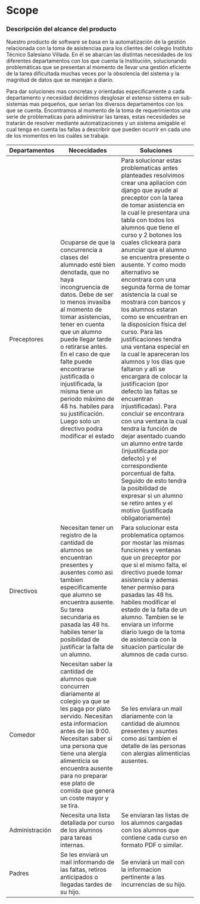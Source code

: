 # Scope

### Descripción del alcance del producto

Nuestro producto de software se basa en la automatización de la gestión relacionada con la toma de asistencias para los clientes del colegio Instituto Técnico Salesiano Villada. En él se abarcan las distintas necesidades de los diferentes departamentos con los que cuenta la Institución, solucionando problemáticas que se presentan al momento de llevar una gestión eficiente de la tarea dificultada muchas veces por la obsolencia del sistema y la magnitud de datos que se manejan a diario. 

Para dar soluciones mas concretas y orientadas especificamente a cada departamento y necesidad decidimos desglosar el extenso sistema en sub-sistemas mas pequeños, que serian los diversos departamentos con los que se cuenta. Encontramos al momento de la toma de requerimientos una serie de problematicas para administrar las tareas, estas necesidades se tratarán de resolver mediante automatizaciones y un sistema amigable el cual tenga en cuenta las fallas a describrir que pueden ocurrir en cada uno de los momentos en los cuáles se trabaja.

|Departamentos|Nececidades|Soluciones|
|-|-|-|
|Preceptores|Ocuparse de que la concurrencia a clases del alumnado esté bien denotada, que no haya incongruencia de datos. Debe de ser lo menos invasiba al momento de tomar asistencias, tener en cuenta que un alumno puede llegar tarde o retirarse antes. En el caso de que falte puede encontrarse justificada o injustificada, la misma tiene un periodo máximo de 48 hs. habiles para su justificación. Luego solo un directivo podra modificar el estado|Para solucionar estas problematicas antes planteades resolvimos crear una apliacion con django que ayude al preceptor con la tarea de tomar asistencia en la cual le presentara una tabla con todos los alumnos que tiene el curso y 2 botones los cuales clickeara para anunciar que el alumno se encuentra presente o ausente. Y como modo alternativo se encontrara con una segunda forma de tomar asistencia la cual se mostrara con bancos y los alumnos estaran como se encuentran en la disposicion física del curso. Para las justificaciones tendra una ventana especial en la cual le apareceran los alumnos y los dias que faltaron y alli se encargara de colocar la justificacion (por defecto las faltas se encuentran injustificadas). Para concluir se encontrara con una ventana la cual tendra la función de dejar asentado cuando un alumno entre tarde (injustificada por defecto) y el correspondiente porcentual de falta. Seguido de esto tendra la posibilidad de expresar si un alumno se retiro antes y el motivo (justificada obligatoriamente)|
|Directivos|Necesitan tener un registro de la cantidad de alumnos se encuentran presentes y ausentes como asi tambien especificamente que alumno se encuentra ausente. Su tarea secundaria es pasada las 48 hs. habiles tener la posibilidad de justificar la falta de un alumno. | Para solucionar esta problematica optamos por mostar las mismas funciones y ventanas que un preceptor por que si el mismo falta, el directivo puede tomar asistencia y ademas tener permiso para pasadas las 48 hs. habiles modificar el estado de la falta de un alumno. Tambien se le enviara un informe diario luego de la toma de asistencia con la situacion particular de alumnos de cada curso.|
|Comedor|Necesitan saber la cantidad de alumnos que concurren diariamente al colegio ya que se les paga por plato servido. Necesitan esta informacion antes de las 9:00. Necesitan saber si una persona que tiene una alergia alimenticia se encuentra ausente para no preparar ese plato de comida que genera un coste mayor y se tira.| Se les enviara un mail diariamente con la cantidad de alumnos presentes y asuntes como asi tambien el detalle de las personas con alergias alimenticias ausentes.|
|Administración|Necesita una lista detallada por curso de los alumnos para tareas internas.|Se enviaran las listas de los alumnos cargadas con los alumnos que contiene cada curso en formato PDF o similar.|
|Padres|Se les enviará un mail informando de las faltas, retiros anticipados o llegadas tardes de su hijo.|Se enviará un mail con la informacion pertinente a las incurrencias de su hijo.|
